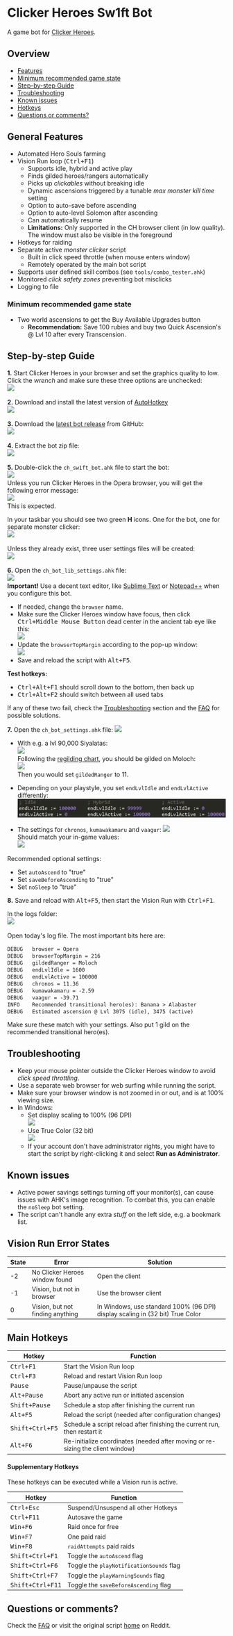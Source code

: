 # Clicker Heroes Sw1ft Bot

A game bot for [Clicker Heroes][Reddit].

## Overview

* [Features](#general-features)
* [Minimum recommended game state](#minimum-recommended-game-state)
* [Step-by-step Guide](#step-by-step-guide)
* [Troubleshooting](#troubleshooting)
* [Known issues](#known-issues)
* [Hotkeys](#main-hotkeys)
* [Questions or comments?](#questions-or-comments)

## General Features

* Automated Hero Souls farming
* Vision Run loop (<kbd>Ctrl+F1</kbd>)
    - Supports idle, hybrid and active play
    - Finds gilded heroes/rangers automatically
    - Picks up *clickables* without breaking idle
    - Dynamic ascensions triggered by a tunable _max monster kill time_ setting
    - Option to auto-save before ascending
    - Option to auto-level Solomon after ascending
    - Can automatically resume
    - **Limitations:** Only supported in the CH browser client (in low quality). The window must also be visible in the foreground
* Hotkeys for raiding
* Separate active _monster clicker_ script
    - Built in click speed throttle (when mouse enters window)
    - Remotely operated by the main bot script
* Supports user defined skill combos (see `tools/combo_tester.ahk`)
* Monitored _click safety zones_ preventing bot misclicks
* Logging to file

### Minimum recommended game state

* Two world ascensions to get the Buy Available Upgrades button
    - **Recommendation:** Save 100 rubies and buy two Quick Ascension's @ Lvl 10 after every Transcension.

## Step-by-step Guide

**1.** Start Clicker Heroes in your browser and set the graphics quality to low. Click the *wrench* and make sure these three options are unchecked:  
![](images/guide/ch_settings.png?raw=true)

**2.** Download and install the latest version of [AutoHotkey][]  
![](images/guide/autohotkey.png?raw=true)

**3.** Download the [latest bot release][] from GitHub:  
![](images/guide/dl_bot.png?raw=true)

**4.** Extract the bot zip file:  
![](images/guide/unzip_bot.png?raw=true)

**5.** Double-click the `ch_sw1ft_bot.ahk` file to start the bot:  
![](images/guide/start_bot.png?raw=true)  
Unless you run Clicker Heroes in the Opera browser, you will get the following error message:  
![](images/guide/error_msg.png?raw=true)  
This is expected.

In your taskbar you should see two green **H** icons. One for the bot, one for separate monster clicker:  
![](images/guide/taskbar.png?raw=true)

Unless they already exist, three user settings files will be created:  
![](images/guide/bot_settings.png?raw=true)

**6.** Open the `ch_bot_lib_settings.ahk` file:  
![](images/guide/lib_settings.png?raw=true)  
**Important!** Use a decent text editor, like [Sublime Text][] or [Notepad++][] when you configure this bot.

* If needed, change the `browser` name.
* Make sure the Clicker Heroes window have focus, then click <kbd>Ctrl+Middle Mouse Button</kbd> dead center in the ancient tab eye like this:  
![](images/guide/ancient_eye_click.png?raw=true)
* Update the `browserTopMargin` according to the pop-up window:  
![](images/guide/browserTopMargin.png?raw=true)
* Save and reload the script with <kbd>Alt+F5</kbd>.

**Test hotkeys:**

* <kbd>Ctrl+Alt+F1</kbd> should scroll down to the bottom, then back up
* <kbd>Ctrl+Alt+F2</kbd> should switch between all used tabs

If any of these two fail, check the [Troubleshooting](#troubleshooting) section and the [FAQ](FAQ.md) for possible solutions.

**7.** Open the `ch_bot_settings.ahk` file:
![](images/guide/gildedRanger.png?raw=true)

* With e.g. a lvl 90,000 Siyalatas:  
![](images/guide/siyalatas.png?raw=true)  
Following the [regilding chart][], you should be gilded on Moloch:  
![](images/guide/gilded.png?raw=true)  
Then you would set `gildedRanger` to 11.

* Depending on your playstyle, you set `endLvlIdle` and `endLvlActive` differently:
![](images/guide/playstyle.png?raw=true)

* The settings for `chronos`, `kumawakamaru` and `vaagur`:
![](images/guide/ancient_settings.png?raw=true)  
Should match your in-game values:  
![](images/guide/kumawakamaru.png?raw=true)

Recommended optional settings:

* Set `autoAscend` to "true"
* Set `saveBeforeAscending` to "true"
* Set `noSleep` to "true"

**8.** Save and reload with <kbd>Alt+F5</kbd>, then start the Vision Run with <kbd>Ctrl+F1</kbd>.

In the logs folder:  
![](images/guide/logs.png?raw=true)

Open today's log file. The most important bits here are:

    DEBUG   browser = Opera
    DEBUG   browserTopMargin = 216
    DEBUG   gildedRanger = Moloch
    DEBUG   endLvlIdle = 1600
    DEBUG   endLvlActive = 100000
    DEBUG   chronos = 11.36
    DEBUG   kumawakamaru = -2.59
    DEBUG   vaagur = -39.71
    INFO    Recommended transitional hero(es): Banana > Alabaster
    DEBUG   Estimated ascension @ Lvl 3075 (idle), 3475 (active)

Make sure these match with your settings. Also put 1 gild on the recommended transitional hero(es).

## Troubleshooting

* Keep your mouse pointer outside the Clicker Heroes window to avoid *click speed throttling*.
* Use a separate web browser for web surfing while running the script.
* Make sure your browser window is not zoomed in or out, and is at 100% viewing size.
* In Windows:
    - Set display scaling to 100% (96 DPI)  
![](images/guide/display_settings.png?raw=true)
    - Use True Color (32 bit)  
![](images/guide/monitor_true_color.png?raw=true)
    - If your account don't have administrator rights, you might have to start the script by right-clicking it and select **Run as Administrator**.

## Known issues

* Active power savings settings turning off your monitor(s), can cause issues with AHK's image recognition. To combat this, you can enable the `noSleep` bot setting.
* The script can't handle any extra _stuff_ on the left side, e.g. a bookmark list.

## Vision Run Error States

| State | Error | Solution |
| ----- | ----- | -------- |
-2 | No Clicker Heroes window found   | Open the client
-1 | Vision, but not in browser       | Use the browser client
 0 | Vision, but not finding anything | In Windows, use standard 100% (96 DPI) display scaling in (32 bit) True Color

## Main Hotkeys

| Hotkey | Function |
| ------ | -------- |
<kbd>Ctrl+F1</kbd>       | Start the Vision Run loop
<kbd>Ctrl+F3</kbd>       | Reload and restart Vision Run loop
<kbd>Pause</kbd>         | Pause/unpause the script
<kbd>Alt+Pause</kbd>     | Abort any active run or initiated ascension
<kbd>Shift+Pause</kbd>   | Schedule a stop after finishing the current run
<kbd>Alt+F5</kbd>        | Reload the script (needed after configuration changes)
<kbd>Shift+Ctrl+F5</kbd> | Schedule a script reload after finishing the current run, then restart it
<kbd>Alt+F6</kbd>        | Re-initialize coordinates (needed after moving or re-sizing the client window)

#### Supplementary Hotkeys

These hotkeys can be executed while a Vision run is active.

| Hotkey | Function |
| ------ | -------- |
<kbd>Ctrl+Esc</kbd> | Suspend/Unsuspend all other Hotkeys
<kbd>Ctrl+F11</kbd> | Autosave the game
<kbd>Win+F6</kbd> | Raid once for free
<kbd>Win+F7</kbd> | One paid raid
<kbd>Win+F8</kbd> | `raidAttempts` paid raids
<kbd>Shift+Ctrl+F1</kbd>  | Toggle the `autoAscend` flag
<kbd>Shift+Ctrl+F6</kbd>  | Toggle the `playNotificationSounds` flag
<kbd>Shift+Ctrl+F7</kbd>  | Toggle the `playWarningSounds` flag
<kbd>Shift+Ctrl+F11</kbd> | Toggle the `saveBeforeAscending` flag

## Questions or comments?

Check the [FAQ](FAQ.md) or visit the original script [home][] on Reddit.

[Reddit]: https://www.reddit.com/r/ClickerHeroes/
[AutoHotkey]: http://ahkscript.org/
[home]: https://www.reddit.com/r/ClickerHeroes/comments/4phxdg/clicker_heroes_sw1ft_bot/?sort=new
[latest bot release]: https://github.com/swiftb/clicker-heroes-sw1ft-bot/releases/latest
[regilding chart]: https://redd.it/3frj62
[Sublime Text]: https://www.sublimetext.com/
[Notepad++]: https://notepad-plus-plus.org/